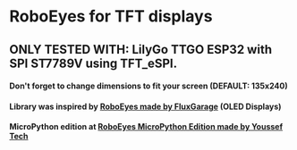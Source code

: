 # RoboEyes for TFT displays
## ONLY TESTED WITH: LilyGo TTGO ESP32 with SPI ST7789V using TFT_eSPI.
#### Don't forget to change dimensions to fit your screen (DEFAULT: 135x240)
#### Library was inspired by [RoboEyes made by FluxGarage](https://github.com/FluxGarage/RoboEyes) (OLED Displays)
#### MicroPython edition at [RoboEyes MicroPython Edition made by Youssef Tech](https://github.com/yousseftechdev/RoboEyes-Micropython)
